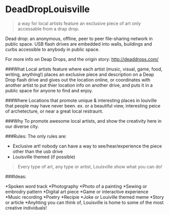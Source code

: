 DeadDropLouisville
==================

>a  way for local artists feature an exclusive piece of art only accessable from a drap drop.

Dead drop: an anonymous, offline, peer to peer file-sharing network in public space. USB flash drives are embedded into walls, buildings and curbs accessible to anybody in public space. 

For more info on Deap Drops, and the origin story: http://deaddrops.com/

###What
Local artists feature where each artist (music, visual, game, food, writing, anything!) places an exclusive piece and description on a Deap Drop flash drive and gives out the location online, or coordinates with another artist to put thier location info on another drive, and puts it in a public space for anyone to find and enjoy.


###Where
Locations that promote unique & interesting places in louiville that people may have never been.
ex. or a beautiful view, interesting peice of archetecture, or near a great local restraunt.

###Why
To promote awesome local artists, and show the creativity here in our diverse city.

###Rules:
The only rules are:
- Exclusive art! nobody can have a way to see/hear/experience the piece other than the usb drive
- Louisville themed (if possible)

>Every type of art, any type or artist, Louisville show what you can do!

###Ideas:

*Spoken word track
*Photography
*Photo of a painting
*Sewing or embrodry pattern
*Digital art piece
*Game or interactive experience
*Music recording
*Poetry
*Recipie
*Joke or Louiville themed meme
*Story or article
*Anyhting you can think of, Louisville is home to some of the most creative individuals!

